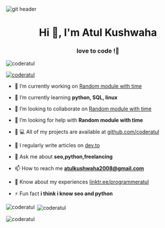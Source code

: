 ![git header](https://user-images.githubusercontent.com/72141859/148687622-94605ec7-d997-4818-b3a5-9cab9d3750b3.png)
<h1 align="center">Hi 👋, I'm Atul Kushwaha</h1>
<h3 align="center">love to code !🌼</h3>
<p align="left"> <img src="https://komarev.com/ghpvc/?username=coderatul&label=Profile%20views&color=0e75b6&style=flat"alt="coderatul"/></p>
<p align="left"> <a href="https://github.com/ryo-ma/github-profile-trophy"><img src="https://github-profile-trophy.vercel.app/?username=coderatul"alt="coderatul" /></a> </p>

- 🔭 I’m currently working on [Random module with time](https://github.com/coderatul/random-num-using-time)
- 🌱 I’m currently learning **python, SQL, linux**

- 👯 I’m looking to collaborate on [Random module with time](https://github.com/coderatul/random-num-using-time)

- 🤝 I’m looking for help with **Random module with time**

- 👨 ‍💻 All of my projects are available at [github.com/coderatul](https://github.com/coderatul)
- 📝 I regularly write articles on [dev.to](https://dev.to/coderatul)
- 💬 Ask me about **seo,python,freelancing**
- 📫 How to reach me **atulkushwaha2008@gmail.com**
- 📄 Know about my experiences [linktr.ee/programmeratul](https://linktr.ee/programmeratul)
- ⚡ Fun fact **i think i know seo and python**
<p><img align="left" src="https://github-readme-stats.vercel.app/api/top-langs?username=coderatul&show_icons=true&locale=en&layout=compact" alt="coderatul"/></p>
<p>&nbsp;<img align="center" src="https://github-readme-stats.vercel.app/api?username=coderatul&show_icons=true&locale=en"alt="coderatul"/></p>
<p><img align="center" src="https://github-readme-streak-stats.herokuapp.com/?user=coderatul&" alt="coderatul"/></p
